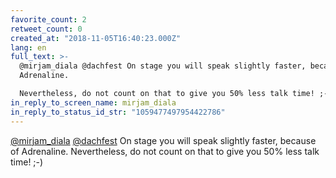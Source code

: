 ```yaml
---
favorite_count: 2
retweet_count: 0
created_at: "2018-11-05T16:40:23.000Z"
lang: en
full_text: >-
  @mirjam_diala @dachfest On stage you will speak slightly faster, because of
  Adrenaline.

  Nevertheless, do not count on that to give you 50% less talk time! ;-)
in_reply_to_screen_name: mirjam_diala
in_reply_to_status_id_str: "1059477497954422786"
---
```


[@mirjam_diala](https://twitter.com/mirjam_diala)
[@dachfest](https://twitter.com/dachfest) On stage you will speak slightly
faster, because of Adrenaline. Nevertheless, do not count on that to give you
50% less talk time! ;-)
